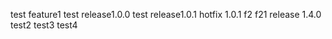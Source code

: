 test feature1
test release1.0.0
test release1.0.1
hotfix 1.0.1
f2
f21
release 1.4.0
test2
test3
test4
